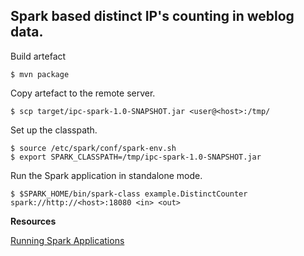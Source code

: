Spark based distinct IP's counting in weblog data.
------------------
Build artefact
	
	$ mvn package

Copy artefact to the remote server.

	$ scp target/ipc-spark-1.0-SNAPSHOT.jar <user@<host>:/tmp/

Set up the classpath.

	$ source /etc/spark/conf/spark-env.sh
	$ export SPARK_CLASSPATH=/tmp/ipc-spark-1.0-SNAPSHOT.jar

Run the Spark application in standalone mode.

	$ $SPARK_HOME/bin/spark-class example.DistinctCounter spark://http://<host>:18080 <in> <out>

**Resources**

[Running Spark Applications](http://www.cloudera.com/content/cloudera-content/cloudera-docs/CDH5/latest/CDH5-Installation-Guide/cdh5ig_running_spark_apps.html)


